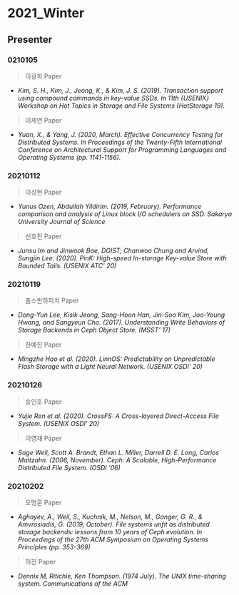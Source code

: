 # 2021_Winter

## Presenter
### 0210105
> 이광희 Paper
- *Kim, S. H., Kim, J., Jeong, K., & Kim, J. S. (2019). Transaction support using compound commands in key-value SSDs. In 11th {USENIX} Workshop on Hot Topics in Storage and File Systems (HotStorage 19).*

> 이제연 Paper
- *Yuan, X., & Yang, J. (2020, March). Effective Concurrency Testing for Distributed Systems. In Proceedings of the Twenty-Fifth International Conference on Architectural Support for Programming Languages and Operating Systems (pp. 1141-1156).*

### 20210112
> 이성현 Paper
- *Yunus Ozen, Abdullah Yildirim. (2019, February). Performance comparison and analysis of Linux block I/O schedulers on SSD. Sakarya University Journal of Science*

> 신호진 Paper
- *Junsu Im and Jinwook Bae, DGIST; Chanwoo Chung and Arvind, Sungjin Lee. (2020). PinK: High-speed In-storage Key-value Store with Bounded Tails. (USENIX ATC' 20)*

### 20210119
> 촘소판하피치 Paper
- *Dong-Yun Lee, Kisik Jeong, Sang-Hoon Han, Jin-Soo Kim, Joo-Young Hwang, and Sangyeun Cho. (2017). Understanding Write Behaviors of Storage Backends in Ceph Object Store. (MSST' 17)*

> 한예진 Paper
- *Mingzhe Hao et al. (2020). LinnOS: Predictability on Unpredictable Flash Storage with a Light Neural Network. (USENIX OSDI' 20)*

### 20210126
> 송인호 Paper
- *Yujie Ren et al. (2020). CrossFS: A Cross-layered Direct-Access File System. (USENIX OSDI' 20)*

> 이영재 Paper
- *Sage Weil, Scott A. Brandt, Ethan L. Miller, Darrell D. E. Long, Carlos Maltzahn. (2006, November). Ceph: A Scalable, High-Performance Distributed File System. (OSDI '06)*

### 20210202
> 오명훈 Paper
- *Aghayev, A., Weil, S., Kuchnik, M., Nelson, M., Ganger, G. R., & Amvrosiadis, G. (2019, October). File systems unfit as distributed storage backends: lessons from 10 years of Ceph evolution. In Proceedings of the 27th ACM Symposium on Operating Systems Principles (pp. 353-369)*

> 허진 Paper
- *Dennix M, Ritichie, Ken Thompson. (1974 July). The UNIX time-sharing system. Communications of the ACM*
